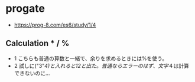 # progate
- https://prog-8.com/es6/study/1/4

## Calculation * / %
- 1 こちらも普通の算数と一緒で、余りを求めるときには%を使う。
- 2 試しに("3"*4)と入れると12と出た。普通ならエラーのはず、文字*４は計算できないのに…